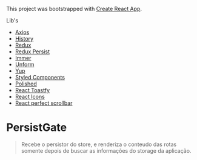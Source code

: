 This project was bootstrapped with [Create React App](https://github.com/facebook/create-react-app).

Lib's

- [Axios]()
- [History]()
- [Redux]()
- [Redux Persist]()
- [Immer]()
- [Unform]()
- [Yup]()
- [Styled Components]()
- [Polished]()
- [React Toastfy]()
- [React Icons]()
- [React perfect scrollbar]()

# PersistGate

> Recebe o persistor do store, e renderiza o conteudo das rotas somente depois de buscar as informações do storage da aplicação.
